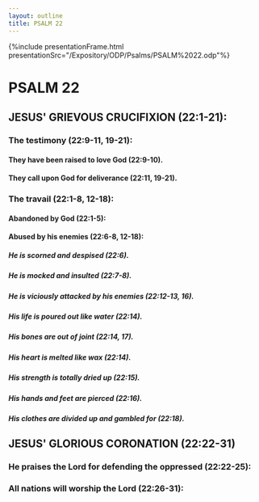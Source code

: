 ```yaml
---
layout: outline
title: PSALM 22
---
```

{%include presentationFrame.html presentationSrc="/Expository/ODP/Psalms/PSALM%2022.odp"%}

# PSALM 22 
## JESUS\' GRIEVOUS CRUCIFIXION (22:1-21): 
###  The testimony (22:9-11, 19-21): 
####  They have been raised to love God (22:9-10). 
####  They call upon God for deliverance (22:11, 19-21). 
###  The travail (22:1-8, 12-18): 
####  Abandoned by God (22:1-5): 
####  Abused by his enemies (22:6-8, 12-18): 
#####  He is scorned and despised (22:6). 
#####  He is mocked and insulted (22:7-8). 
#####  He is viciously attacked by his enemies (22:12-13, 16). 
#####  His life is poured out like water (22:14). 
#####  His bones are out of joint (22:14, 17). 
#####  His heart is melted like wax (22:14). 
#####  His strength is totally dried up (22:15). 
#####  His hands and feet are pierced (22:16). 
#####  His clothes are divided up and gambled for (22:18). 
## JESUS\' GLORIOUS CORONATION (22:22-31) 
###  He praises the Lord for defending the oppressed (22:22-25): 
###  All nations will worship the Lord (22:26-31): 
